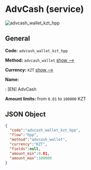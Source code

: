 
# AdvCash (service) 
![advcash_wallet_kzt_hpp](https://static.openfintech.io/payment_methods/advcash_wallet_kzt_hpp/logo.svg?w=400&c=v0.59.26#w200)  

## General 
 
**Code:** `advcash_wallet_kzt_hpp` 
 
**Method:** `advcash_wallet` 
 [show -->](/payment-methods/advcash_wallet/) 
 
**Currency:** `KZT` [show -->](/currencies/KZT/) 
 
**Name:** 
 
:	[EN] AdvCash 
 
**Amount limits:** from `0.01` to `100000` KZT 

## JSON Object 

```json
{
  "code":"advcash_wallet_kzt_hpp",
  "flow":"hpp",
  "method":"advcash_wallet",
  "currency":"KZT",
  "fields":null,
  "amount_min":0.01,
  "amount_max":100000
}
```  
